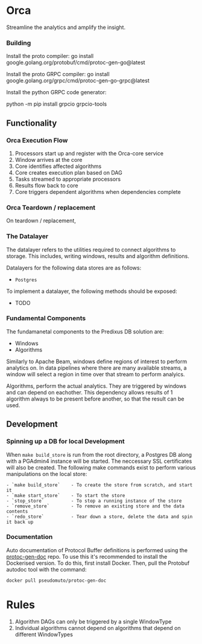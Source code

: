 # Orca

Streamline the analytics and amplify the insight.

### Building

Install the proto compiler:
go install google.golang.org/protobuf/cmd/protoc-gen-go@latest

Install the proto GRPC compiler:
go install google.golang.org/grpc/cmd/protoc-gen-go-grpc@latest

Install the python GRPC code generator:

python -m pip install grpcio grpcio-tools

## Functionality

### Orca Execution Flow

1. Processors start up and register with the Orca-core service
2. Window arrives at the core
3. Core identifies affected algorithms
4. Core creates execution plan based on DAG
5. Tasks streamed to appropriate processors
6. Results flow back to core
7. Core triggers dependent algorithms when dependencies complete

### Orca Teardown / replacement

On teardown / replacement,

### The Datalayer

The datalayer refers to the utilities required to connect algorithms to storage. This includes, writing windows, results and algorithm definitions.

Datalayers for the following data stores are as follows:

- `Postgres`

To implement a datalayer, the following methods should be exposed:

- TODO

### Fundamental Components

The fundamanetal components to the Predixus DB solution are:

- Windows
- Algorithms

Similarly to Apache Beam, windows define regions of interest to perform analytics on. In data pipelines where there are many available streams, a window will select a region in time over that stream to perform analyics.

Algorithms, perform the actual analytics. They are triggered by windows and can depend on eachother. This dependency allows results of 1 algorithm always to be present before another, so that the result can be used.

## Development

### Spinning up a DB for local Development

When `make build_store` is run from the root directory, a Postgres DB along with a PGAdmin4 instance will be started. The neccessary SSL certificates will also be created. The following make commands exist to perform various manipulations on the local store:

```
- `make build_store`    - To create the store from scratch, and start it
- `make start_store`    - To start the store
- `stop_store`          - To stop a running instance of the store
- `remove_store`        - To remove an existing store and the data contents
- `redo_store`          - Tear down a store, delete the data and spin it back up
```

### Documentation

Auto documentation of Protocol Buffer definitions is performed using the [protoc-gen-doc](https://github.com/pseudomuto/protoc-gen-doc) repo. To use this it's recommended to install the Dockerised version. To do this, first install Docker. Then, pull the Protobuf autodoc tool with the command:

```bash
docker pull pseudomuto/protoc-gen-doc
```

# Rules

1. Algorithm DAGs can only be triggered by a single WindowType
1. Individual algorithms cannot depend on algorithms that depend on different WindowTypes
